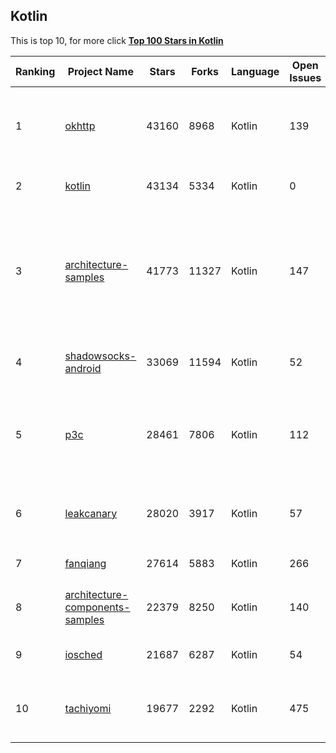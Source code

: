 ## Kotlin

This is top 10, for more click **[Top 100 Stars in Kotlin](Top100/Kotlin.md)**

| Ranking | Project Name | Stars | Forks | Language | Open Issues | Description | Last Commit |
| ------- | ------------ | ----- | ----- | -------- | ----------- | ----------- | ----------- |
| 1 | [okhttp](https://github.com/square/okhttp) | 43160 | 8968 | Kotlin | 139 | Square’s meticulous HTTP client for the JVM, Android, and GraalVM. | 2022-11-16T06:19:26Z |
| 2 | [kotlin](https://github.com/JetBrains/kotlin) | 43134 | 5334 | Kotlin | 0 | The Kotlin Programming Language.  | 2022-11-17T01:14:37Z |
| 3 | [architecture-samples](https://github.com/android/architecture-samples) | 41773 | 11327 | Kotlin | 147 | A collection of samples to discuss and showcase different architectural tools and patterns for Android apps. | 2022-11-16T23:17:39Z |
| 4 | [shadowsocks-android](https://github.com/shadowsocks/shadowsocks-android) | 33069 | 11594 | Kotlin | 52 | A shadowsocks client for Android | 2022-11-07T13:09:46Z |
| 5 | [p3c](https://github.com/alibaba/p3c) | 28461 | 7806 | Kotlin | 112 | Alibaba Java Coding Guidelines pmd implements and IDE plugin | 2022-09-30T06:59:56Z |
| 6 | [leakcanary](https://github.com/square/leakcanary) | 28020 | 3917 | Kotlin | 57 | A memory leak detection library for Android. | 2022-11-12T20:13:08Z |
| 7 | [fanqiang](https://github.com/bannedbook/fanqiang) | 27614 | 5883 | Kotlin | 266 | 翻墙-科学上网 | 2022-11-14T06:03:14Z |
| 8 | [architecture-components-samples](https://github.com/android/architecture-components-samples) | 22379 | 8250 | Kotlin | 140 | Samples for Android Architecture Components.  | 2022-10-25T19:28:44Z |
| 9 | [iosched](https://github.com/google/iosched) | 21687 | 6287 | Kotlin | 54 | The Google I/O Android App | 2022-06-26T20:15:20Z |
| 10 | [tachiyomi](https://github.com/tachiyomiorg/tachiyomi) | 19677 | 2292 | Kotlin | 475 | Free and open source manga reader for Android. | 2022-11-16T18:07:33Z |
